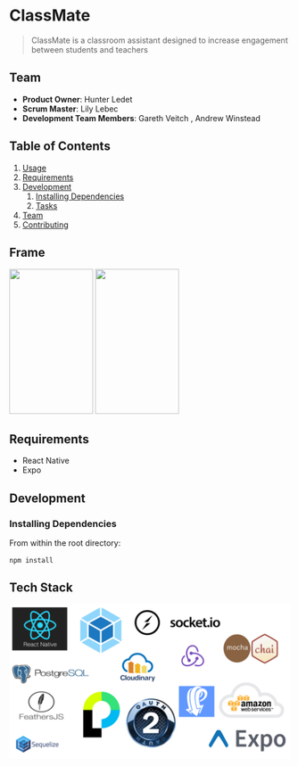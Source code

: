 # ClassMate

> ClassMate is a classroom assistant designed to increase engagement between students and teachers

## Team

  - __Product Owner__: Hunter Ledet
  - __Scrum Master__: Lily Lebec
  - __Development Team Members__: Gareth Veitch , Andrew Winstead

## Table of Contents

1. [Usage](#Usage)
1. [Requirements](#requirements)
1. [Development](#development)
    1. [Installing Dependencies](#installing-dependencies)
    1. [Tasks](#tasks)
1. [Team](#team)
1. [Contributing](#contributing)

## Frame

<img src="student.gif" class="img-fluid" height="260" width="150" alt="">
<img src="teacher.gif" class="img-fluid" height="260" width="150" alt="">


## Requirements

- React Native
- Expo

## Development

### Installing Dependencies

From within the root directory:

```
npm install
```

## Tech Stack
![VIEW](tech.PNG)